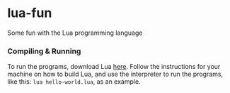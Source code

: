 # lua-fun
Some fun with the Lua programming language

### Compiling & Running
To run the programs, download Lua [here](https://www.lua.org/download.html). Follow the instructions for your machine on how to build Lua, and use the interpreter to run the programs, like this: `lua hello-world.lua`, as an example.
